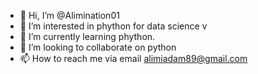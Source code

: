 - 👋 Hi, I’m @Alimination01
- 👀 I’m interested in phython for data science v
- 🌱 I’m currently learning phython.
- 💞️ I’m looking to collaborate on python 
- 📫 How to reach me via email alimiadam89@gmail.com

<!---
Alimination01/Alimination01 is a ✨ special ✨ repository because its `README.md` (this file) appears on your GitHub profile.
You can click the Preview link to take a look at your changes.
--->
